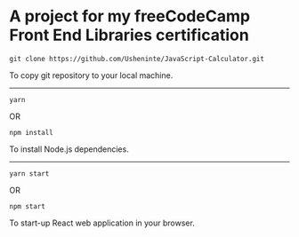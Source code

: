 # A project for my freeCodeCamp Front End Libraries certification

```
git clone https://github.com/Usheninte/JavaScript-Calculator.git
```
To copy git repository to your local machine.

- - -

```
yarn
```

OR

```
npm install
```

To install Node.js dependencies.

- - - 

```
yarn start
```

OR

```
npm start
```

To start-up React web application in your browser.